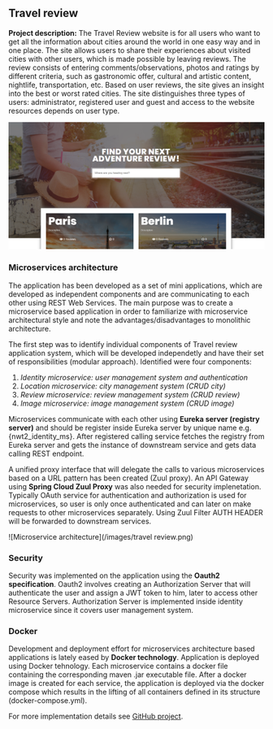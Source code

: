 ## Travel review

**Project description:** The Travel Review website is for all users who want to get all the information about cities around the world in one easy way and in one place. The site allows users to share their experiences about visited cities with other users, which is made possible by leaving reviews. The review consists of entering comments/observations, photos and ratings by different criteria, such as gastronomic offer, cultural and artistic content, nightlife, transportation, etc. Based on user reviews, the site gives an insight into the best or worst rated cities. The site distinguishes three types of users: administrator, registered user and guest and access to the website resources depends on user type.

![Travel review](/images/front_travel_review.PNG)

### Microservices architecture

The application has been developed as a set of mini applications, which are developed as independent components and are communicating to each other using REST Web Services. The main purpose was to create a microservice based application in order to familiarize with microservice architectural style and note the advantages/disadvantages to monolithic architecture.

The first step was to identify individual components of Travel review application system, which will be developed independetly and have their set of responsibilities (modular approach). Identified were four components:

1. _Identity microservice: user management system and authentication_
2. _Location microservice: city management system (CRUD city)_
3. _Review microservice: review management system (CRUD review)_
4. _Image microservice: image management system (CRUD image)_

Microservices communicate with each other using **Eureka server (registry server)** and should be register inside Eureka server by unique name e.g. {nwt2_identity_ms}. After registered calling service fetches the registry from Eureka server and gets the instance of downstream service and gets data calling REST endpoint. 

A unified proxy interface that will delegate the calls to various microservices based on a URL pattern has been created (Zuul proxy). An API Gateway using **Spring Cloud Zuul Proxy** was also needed for security implenetation. Typically OAuth service for authentication and authorization is used for microservices, so user is only once authenticated and can later on make requests to other microservices separately. Using Zuul Filter AUTH HEADER will be forwarded to downstream services.

![Microservice architecture](/images/travel review.png)


### Security

Security was implemented on the application using the **Oauth2 specification**. Oauth2 involves creating an Authorization Server that will authenticate the user and assign a JWT token to him, later to access other Resource Servers. Authorization Server is implemented inside identity microservice since it covers user management system.

### Docker

Development and deployment effort for microservices architecture based applications is lately eased by **Docker technology**. Application is deployed using Docker tehnology. Each microservice contains a docker file containing the corresponding maven .jar executable file.
After a docker image is created for each service, the application is deployed via the docker compose which results in the lifting of all containers defined in its structure (docker-compose.yml).


For more implementation details see [GitHub project](https://github.com/vildanap/NWT_Tim2).
